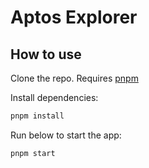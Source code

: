 # Aptos Explorer

## How to use

Clone the repo. Requires [pnpm](https://pnpm.io/installation)

Install dependencies:

```sh
pnpm install
```

Run below to start the app:

```sh
pnpm start
```
